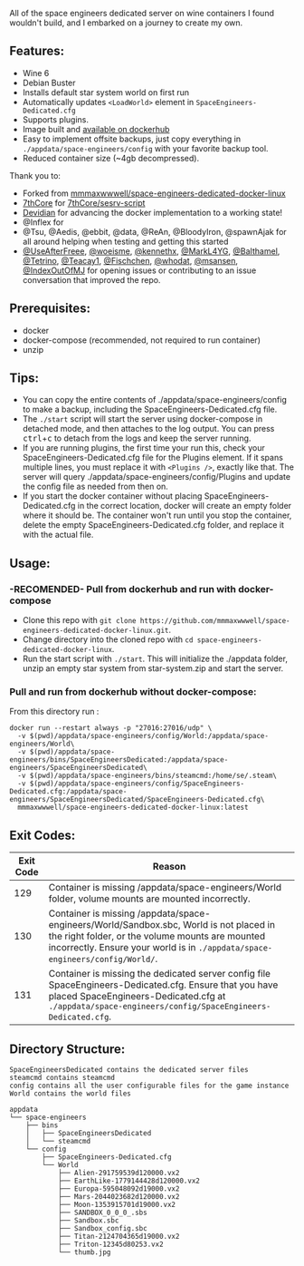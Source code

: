 

All of the space engineers dedicated server on wine containers I found wouldn't build, and I embarked on a journey to create my own.

## Features:
* Wine 6
* Debian Buster
* Installs default star system world on first run
* Automatically updates ```<LoadWorld>``` element in ```SpaceEngineers-Dedicated.cfg```
* Supports plugins.
* Image built and [available on dockerhub](https://hub.docker.com/r/mmmaxwwwell/space-engineers-dedicated-docker-linux)
* Easy to implement offsite backups, just copy everything in ```./appdata/space-engineers/config``` with your favorite backup tool.
* Reduced container size (~4gb decompressed).

Thank you to:
* Forked from [mmmaxwwwell/space-engineers-dedicated-docker-linux](https://github.com/mmmaxwwwell/space-engineers-dedicated-docker-linux)
* [7thCore](https://github.com/7thCore) for [7thCore/sesrv-script](https://github.com/7thCore/sesrv-script)
* [Devidian](https://github.com/Devidian) for advancing the docker implementation to a working state!
* @Inflex for 
* @Tsu, @Aedis, @ebbit, @data, @ReAn, @BloodyIron, @spawnAjak for all around helping when testing and getting this started
* [@UseAfterFreee](https://github.com/UseAfterFreee), [@woeisme](https:/github.com/woeisme), [@kennethx](https://github.com/kennethx), [@MarkL4YG](https://github.com/MarkL4YG), [@BaIthamel](https://github.com/BaIthamel), [@Tetrino](https://github.com/Tetrino), [@Teacay1](https://github.com/Teacay1), [@Fischchen](https://github.com/Fischchen), [@whodat](https://github.com/whodat), [@msansen](https://github.com/msansen), [@IndexOutOfMJ](https://github.com/IndexOutOfMJ) for opening issues or contributing to an issue conversation that improved the repo.

## Prerequisites:
* docker
* docker-compose (recommended, not required to run container)
* unzip

## Tips:
* You can copy the entire contents of ./appdata/space-engineers/config to make a backup, including the SpaceEngineers-Dedicated.cfg file.
* The ```./start``` script will start the server using docker-compose in detached mode, and then attaches to the log output. You can press <kbd>ctrl</kbd>+<kbd>c</kbd> to detach from the logs and keep the server running.
* If you are running plugins, the first time your run this, check your SpaceEngineers-Dedicated.cfg file for the Plugins element. If it spans multiple lines, you must replace it with ```<Plugins />```, exactly like that. The server will query ./appdata/space-engineers/config/Plugins and update the config file as needed from then on.
* If you start the docker container without placing SpaceEngineers-Dedicated.cfg in the correct location, docker will create an empty folder where it should be. The container won't run until you stop the container, delete the empty SpaceEngineers-Dedicated.cfg folder, and replace it with the actual file.

## Usage:

### -RECOMENDED- Pull from dockerhub and run with docker-compose

* Clone this repo with ```git clone https://github.com/mmmaxwwwell/space-engineers-dedicated-docker-linux.git```.
* Change directory into the cloned repo with ```cd space-engineers-dedicated-docker-linux```.
* Run the start script with ```./start```. This will initialize the ./appdata folder, unzip an empty star system from star-system.zip and start the server.

### Pull and run from dockerhub without docker-compose:
From this directory run :

``` 
docker run --restart always -p "27016:27016/udp" \
  -v $(pwd)/appdata/space-engineers/config/World:/appdata/space-engineers/World\
  -v $(pwd)/appdata/space-engineers/bins/SpaceEngineersDedicated:/appdata/space-engineers/SpaceEngineersDedicated\
  -v $(pwd)/appdata/space-engineers/bins/steamcmd:/home/se/.steam\
  -v $(pwd)/appdata/space-engineers/config/SpaceEngineers-Dedicated.cfg:/appdata/space-engineers/SpaceEngineersDedicated/SpaceEngineers-Dedicated.cfg\
  mmmaxwwwell/space-engineers-dedicated-docker-linux:latest 
```

## Exit Codes:
| Exit Code | Reason |
| - | - |
| 129 | Container is missing /appdata/space-engineers/World folder, volume mounts are mounted incorrectly. |
| 130 | Container is missing /appdata/space-engineers/World/Sandbox.sbc, World is not placed in the right folder, or the volume mounts are mounted incorrectly. Ensure your world is in ```./appdata/space-engineers/config/World/```.|
| 131 | Container is missing the dedicated server config file SpaceEngineers-Dedicated.cfg. Ensure that you have placed SpaceEngineers-Dedicated.cfg at ```./appdata/space-engineers/config/SpaceEngineers-Dedicated.cfg```. |

## Directory Structure:
```
SpaceEngineersDedicated contains the dedicated server files
steamcmd contains steamcmd
config contains all the user configurable files for the game instance
World contains the world files

appdata
└── space-engineers
    ├── bins
    │   ├── SpaceEngineersDedicated 
    │   └── steamcmd 
    └── config 
        ├── SpaceEngineers-Dedicated.cfg
        └── World
            ├── Alien-291759539d120000.vx2
            ├── EarthLike-1779144428d120000.vx2
            ├── Europa-595048092d19000.vx2
            ├── Mars-2044023682d120000.vx2
            ├── Moon-1353915701d19000.vx2
            ├── SANDBOX_0_0_0_.sbs
            ├── Sandbox.sbc
            ├── Sandbox_config.sbc
            ├── Titan-2124704365d19000.vx2
            ├── Triton-12345d80253.vx2
            └── thumb.jpg

```

